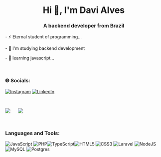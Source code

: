 <div>
  <div>
      <h1 align="center">Hi 👋, I'm Davi Alves</h1>
      <h3 align="center">A backend developer from Brazil</h3>
  </div>

  <p> - ⚡ Eternal student of programming... </p>
  <p> - 🔭 I'm studying backend development </p>
  <p>  - 🌱 learning javascript... </p>

<br>

### 🌐 Socials:
[![Instagram](https://img.shields.io/badge/Instagram-%23E4405F.svg?logo=Instagram&logoColor=white)](https://www.instagram.com/davi_aquino97/) [![LinkedIn](https://img.shields.io/badge/LinkedIn-%230077B5.svg?logo=linkedin&logoColor=white)](https://www.linkedin.com/in/davi-alves-de-aquino-950099207/) 

<br>

<div style="display:flex; gap:25px">

![](https://github-readme-stats.vercel.app/api?username=daviaquino87&theme=radical&hide_border=false&include_all_commits=false&count_private=true)<br/>

![](https://github-readme-stats.vercel.app/api/top-langs/?username=daviaquino87&theme=radical&hide_border=false&include_all_commits=false&count_private=true&layout=compact)
</div>

<br>

### Languages and Tools:

![JavaScript](https://img.shields.io/badge/javascript-%23323330.svg?style=for-the-badge&logo=javascript&logoColor=%23F7DF1E) ![PHP](https://img.shields.io/badge/php-%23777BB4.svg?style=for-the-badge&logo=php&logoColor=white)![TypeScript](https://img.shields.io/badge/typescript-%23007ACC.svg?style=for-the-badge&logo=typescript&logoColor=white)![HTML5](https://img.shields.io/badge/html5-%23E34F26.svg?style=for-the-badge&logo=html5&logoColor=white) ![CSS3](https://img.shields.io/badge/css3-%231572B6.svg?style=for-the-badge&logo=css3&logoColor=white) ![Laravel](https://img.shields.io/badge/laravel-%23FF2D20.svg?style=for-the-badge&logo=laravel&logoColor=white) ![NodeJS](https://img.shields.io/badge/node.js-6DA55F?style=for-the-badge&logo=node.js&logoColor=white)![MySQL](https://img.shields.io/badge/mysql-%2300f.svg?style=for-the-badge&logo=mysql&logoColor=white) ![Postgres](https://img.shields.io/badge/postgres-%23316192.svg?style=for-the-badge&logo=postgresql&logoColor=white)


</div>

